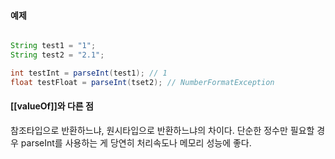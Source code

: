
#### 예제
```java

String test1 = "1";
String test2 = "2.1";

int testInt = parseInt(test1); // 1
float testFloat = parseInt(tset2); // NumberFormatException
```

#### [[valueOf]]와 다른 점
참조타입으로 반환하느냐, 원시타입으로 반환하느냐의 차이다.
단순한 정수만 필요할 경우 parseInt를 사용하는 게 당연히 처리속도나 메모리 성능에 좋다.